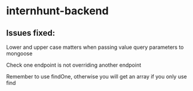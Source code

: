 # internhunt-backend


## Issues fixed:

Lower and upper case matters when passing value query parameters to mongoose

Check one endpoint is not overriding another endpoint

Remember to use findOne, otherwise you will get an array if you only use find
